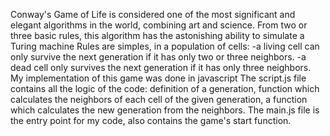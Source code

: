 Conway's Game of Life is considered one of the most significant and elegant algorithms in the world, combining art and science. From two or three basic rules, this algorithm has the astonishing ability to simulate a Turing machine
Rules are simples, in a population of cells:
-a living cell can only survive the next generation if it has only two or three neighbors.
-a dead cell only survives the next generation if it has only three neighbors.
My implementation of this game was done in javascript
The script.js file contains all the logic of the code: definition of a generation, function which calculates the neighbors of each cell of the given generation, a function which calculates the new generation from the neighbors.
The main.js file is the entry point for my code, also contains the game's start function.
